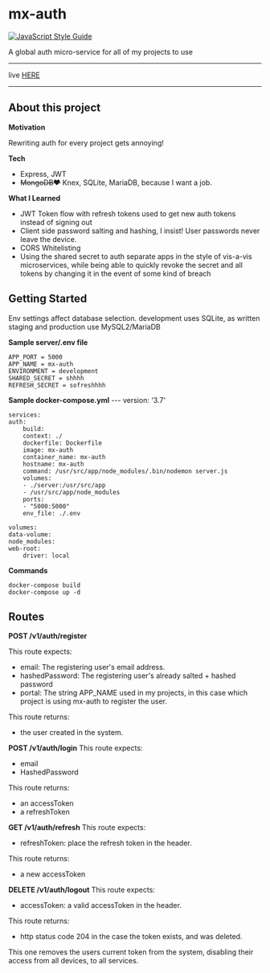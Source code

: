 # mx-auth
[![JavaScript Style Guide](https://img.shields.io/badge/code_style-standard-brightgreen.svg)](https://standardjs.com)

A global auth micro-service for all of my projects to use
<hr>

live [HERE](https://auth.danielmattox.com)

<hr>

## About this project

__Motivation__

Rewriting auth for every project gets annoying! 

__Tech__
- Express, JWT
- ~~MongoDB❤️~~ Knex, SQLite, MariaDB, because I want a job.

__What I Learned__

- JWT Token flow with refresh tokens used to get new auth tokens instead of signing out
- Client side password salting and hashing, I insist! User passwords never leave the device.
- CORS Whitelisting
- Using the shared secret to auth separate apps in the style of vis-a-vis microservices, while being able to quickly revoke the secret and all tokens by changing it in the event of some kind of breach

## Getting Started

Env settings affect database selection. development uses SQLite, as written staging and production use MySQL2/MariaDB

__Sample server/.env file__
```
APP_PORT = 5000
APP_NAME = mx-auth
ENVIRONMENT = development
SHARED_SECRET = shhhh
REFRESH_SECRET = sofreshhhh
```
__Sample docker-compose.yml__
    ---
    version: '3.7'

    services:
    auth:
        build:
        context: ./
        dockerfile: Dockerfile
        image: mx-auth
        container_name: mx-auth
        hostname: mx-auth
        command: /usr/src/app/node_modules/.bin/nodemon server.js
        volumes:
        - ./server:/usr/src/app
        - /usr/src/app/node_modules
        ports:
        - "5000:5000"
        env_file: ./.env

    volumes:
    data-volume:
    node_modules:
    web-root:
        driver: local
__Commands__
```
docker-compose build
docker-compose up -d
```
## Routes

__POST /v1/auth/register__

This route expects:
 - email: The registering user's email address.
 - hashedPassword: The registering user's already salted + hashed password
 - portal: The string APP_NAME used in my projects, in this case which project is using mx-auth to register the user.

This route returns:
 - the user created in the system.

__POST /v1/auth/login__
This route expects:
 - email
 - HashedPassword

This route returns:
 - an accessToken
 - a refreshToken

__GET /v1/auth/refresh__
This route expects:
 - refreshToken: place the refresh token in the header.

This route returns:
 - a new accessToken

__DELETE /v1/auth/logout__
This route expects:
 - accessToken: a valid accessToken in the header.

This route returns:
 - http status code 204 in the case the token exists, and was deleted.

This one removes the users current token from the system, disabling their access from all devices, to all services.